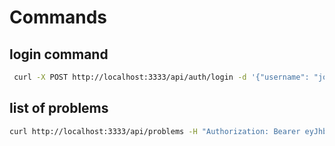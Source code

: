 # Commands

## login command

```bash
 curl -X POST http://localhost:3333/api/auth/login -d '{"username": "john", "password": "changeme"}' -H "Content-Type: application/json"
```

## list of problems

```bash
curl http://localhost:3333/api/problems -H "Authorization: Bearer eyJhbGciOiJIUzI1NiIsInR5cCI6IkpXVCJ9.eyJ1c2VySWQiOjEsInVzZXJuYW1lIjoiam9obiIsInJvbGUiOiIiLCJpYXQiOjE2MjExMDAwOTEsImV4cCI6MTYyMTE4NjQ5MX0.G5WbdUrJ0RNg3Et6gVWhgST1GLSwoUWeacxTLLFQpPE"
```
